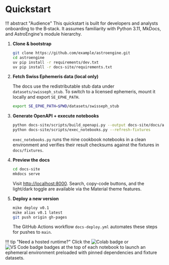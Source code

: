 # Quickstart

!!! abstract "Audience"
    This quickstart is built for developers and analysts onboarding to the B‑stack. It
    assumes familiarity with Python 3.11, MkDocs, and AstroEngine's module hierarchy.

1. **Clone & bootstrap**

   ```bash
   git clone https://github.com/example/astroengine.git
   cd astroengine
   uv pip install -r requirements/dev.txt
   uv pip install -r docs-site/requirements.txt
   ```

2. **Fetch Swiss Ephemeris data (local only)**

   The docs use the redistributable stub data under `datasets/swisseph_stub`. To switch to a
   licensed ephemeris, mount it locally and export `SE_EPHE_PATH`.

   ```bash
   export SE_EPHE_PATH=$PWD/datasets/swisseph_stub
   ```

3. **Generate OpenAPI + execute notebooks**

   ```bash
   python docs-site/scripts/build_openapi.py --output docs-site/docs/api/openapi
   python docs-site/scripts/exec_notebooks.py --refresh-fixtures
   ```

   `exec_notebooks.py` runs the nine cookbook notebooks in a clean environment and verifies
   their result checksums against the fixtures in `docs/fixtures`.

4. **Preview the docs**

   ```bash
   cd docs-site
   mkdocs serve
   ```

   Visit <http://localhost:8000>. Search, copy-code buttons, and the light/dark toggle are
   available via the Material theme features.

5. **Deploy a new version**

   ```bash
   mike deploy v0.1
   mike alias v0.1 latest
   git push origin gh-pages
   ```

   The GitHub Actions workflow `docs-deploy.yml` automates these steps for pushes to `main`.

!!! tip "Need a hosted runtime?"
    Click the ![Colab badge](https://img.shields.io/badge/Colab-run%20cookbook-orange)
    or ![VS Code badge](https://img.shields.io/badge/VS%20Code-Dev%20Container-blue) badges
    at the top of each notebook to launch an ephemeral environment preloaded with pinned
    dependencies and fixture datasets.
